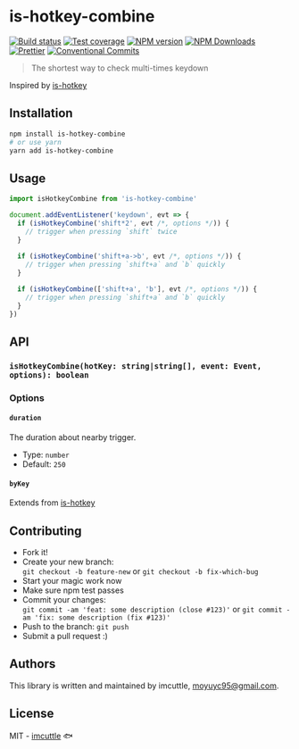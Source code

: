 # is-hotkey-combine

[![Build status](https://img.shields.io/travis/imcuttle/is-hotkey-combine/master.svg?style=flat-square)](https://travis-ci.org/imcuttle/is-hotkey-combine)
[![Test coverage](https://img.shields.io/codecov/c/github/imcuttle/is-hotkey-combine.svg?style=flat-square)](https://codecov.io/github/imcuttle/is-hotkey-combine?branch=master)
[![NPM version](https://img.shields.io/npm/v/is-hotkey-combine.svg?style=flat-square)](https://www.npmjs.com/package/is-hotkey-combine)
[![NPM Downloads](https://img.shields.io/npm/dm/is-hotkey-combine.svg?style=flat-square&maxAge=43200)](https://www.npmjs.com/package/is-hotkey-combine)
[![Prettier](https://img.shields.io/badge/code_style-prettier-ff69b4.svg?style=flat-square)](https://prettier.io/)
[![Conventional Commits](https://img.shields.io/badge/Conventional%20Commits-1.0.0-yellow.svg?style=flat-square)](https://conventionalcommits.org)

> The shortest way to check multi-times keydown

Inspired by [is-hotkey](https://github.com/ianstormtaylor/is-hotkey#readme)

## Installation

```bash
npm install is-hotkey-combine
# or use yarn
yarn add is-hotkey-combine
```

## Usage

```javascript
import isHotkeyCombine from 'is-hotkey-combine'

document.addEventListener('keydown', evt => {
  if (isHotkeyCombine('shift*2', evt /*, options */)) {
    // trigger when pressing `shift` twice
  }
  
  if (isHotkeyCombine('shift+a->b', evt /*, options */)) {
    // trigger when pressing `shift+a` and `b` quickly
  }

  if (isHotkeyCombine(['shift+a', 'b'], evt /*, options */)) {
    // trigger when pressing `shift+a` and `b` quickly
  }
})
```

## API

### `isHotkeyCombine(hotKey: string|string[], event: Event, options): boolean`

### Options

#### `duration`

The duration about nearby trigger.

- Type: `number`
- Default: `250`

#### `byKey`

Extends from [is-hotkey](https://github.com/ianstormtaylor/is-hotkey#readme)

## Contributing

- Fork it!
- Create your new branch:  
  `git checkout -b feature-new` or `git checkout -b fix-which-bug`
- Start your magic work now
- Make sure npm test passes
- Commit your changes:  
  `git commit -am 'feat: some description (close #123)'` or `git commit -am 'fix: some description (fix #123)'`
- Push to the branch: `git push`
- Submit a pull request :)

## Authors

This library is written and maintained by imcuttle, <a href="mailto:moyuyc95@gmail.com">moyuyc95@gmail.com</a>.

## License

MIT - [imcuttle](https://github.com/imcuttle) 🐟
